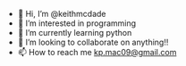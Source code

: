 - 👋 Hi, I’m @keithmcdade
- 👀 I’m interested in programming
- 🌱 I’m currently learning python
- 💞️ I’m looking to collaborate on anything!!
- 📫 How to reach me kp.mac09@gmail.com

<!---
keithmcdade/keithmcdade is a ✨ special ✨ repository because its `README.md` (this file) appears on your GitHub profile.
You can click the Preview link to take a look at your changes.
--->
